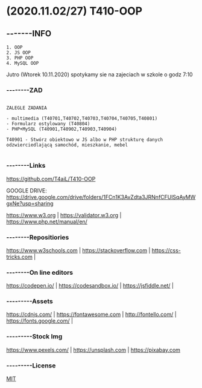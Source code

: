 
# (2020.11.02/27) T410-OOP
## -------INFO
```
1. OOP
2. JS OOP
3. PHP OOP
4. MySQL OOP
```

Jutro (Wtorek 10.11.2020) spotykamy sie na zajeciach w szkole o godz 7:10

### --------ZAD
```

ZALEGLE ZADANIA

- multimedia (T40701,T40702,T40703,T40704,T40705,T40801)
- Formularz ostylowany (T40804)
- PHP+MySQL (T40901,T40902,T40903,T40904)

T40901 - Stwórz obiektowo w JS albo w PHP strukturę danych odzwierciedlającą samochód, mieszkanie, mebel


```

### --------Links
https://github.com/T4aiL/T410-OOP

GOOGLE DRIVE: https://drive.google.com/drive/folders/1FCn1K3AvZdta3JRNnfCFUlSqAyMWgxNe?usp=sharing

https://www.w3.org | https://validator.w3.org | https://www.php.net/manual/en/
### --------Repositiories
https://www.w3schools.com | https://stackoverflow.com | https://css-tricks.com |
### --------On line editors
https://codepen.io/ | https://codesandbox.io/ | https://jsfiddle.net/ |
### ---------Assets
https://cdnjs.com/ | https://fontawesome.com | http://fontello.com/ | https://fonts.google.com/ |
### ---------Stock Img
https://www.pexels.com/ | https://unsplash.com | https://pixabay.com
### ---------License
[MIT](https://choosealicense.com/licenses/mit/)
